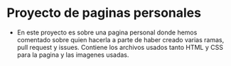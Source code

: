 # Proyecto de paginas personales
- En este proyecto es sobre una pagina personal donde hemos comentado sobre quien hacerla a parte de haber creado varias ramas, pull request y issues. Contiene los archivos usados tanto HTML y CSS para la pagina y las imagenes usadas.
